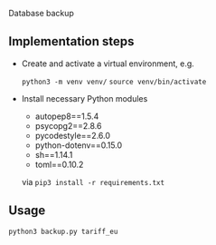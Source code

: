 Database backup

## Implementation steps

- Create and activate a virtual environment, e.g.

  `python3 -m venv venv/`
  `source venv/bin/activate`

- Install necessary Python modules 

  - autopep8==1.5.4
  - psycopg2==2.8.6
  - pycodestyle==2.6.0
  - python-dotenv==0.15.0
  - sh==1.14.1
  - toml==0.10.2

  via `pip3 install -r requirements.txt`


## Usage

`python3 backup.py tariff_eu`